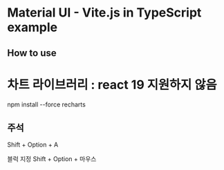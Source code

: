 # Material UI - Vite.js in TypeScript example

## How to use


# 차트 라이브러리 : react 19 지원하지 않음 
npm install --force recharts


## 주석
Shift + Option + A

블럭 지정
Shift + Option + 마우스


